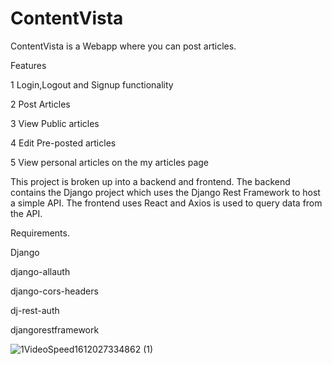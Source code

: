 # ContentVista

ContentVista is a Webapp where you can post articles.


Features

1 Login,Logout and Signup functionality

2 Post Articles

3 View Public articles

4 Edit Pre-posted articles

5 View personal articles on the my articles page




This project is broken up into a backend and frontend. The backend contains the Django project which uses the Django Rest Framework to host a simple API. The frontend uses React and Axios is used to query data from the API.

Requirements.

Django

django-allauth

django-cors-headers

dj-rest-auth

djangorestframework



![1VideoSpeed1612027334862 (1)](https://user-images.githubusercontent.com/66992523/106363546-2a68a780-634f-11eb-8e56-c62566ca7d09.gif)
